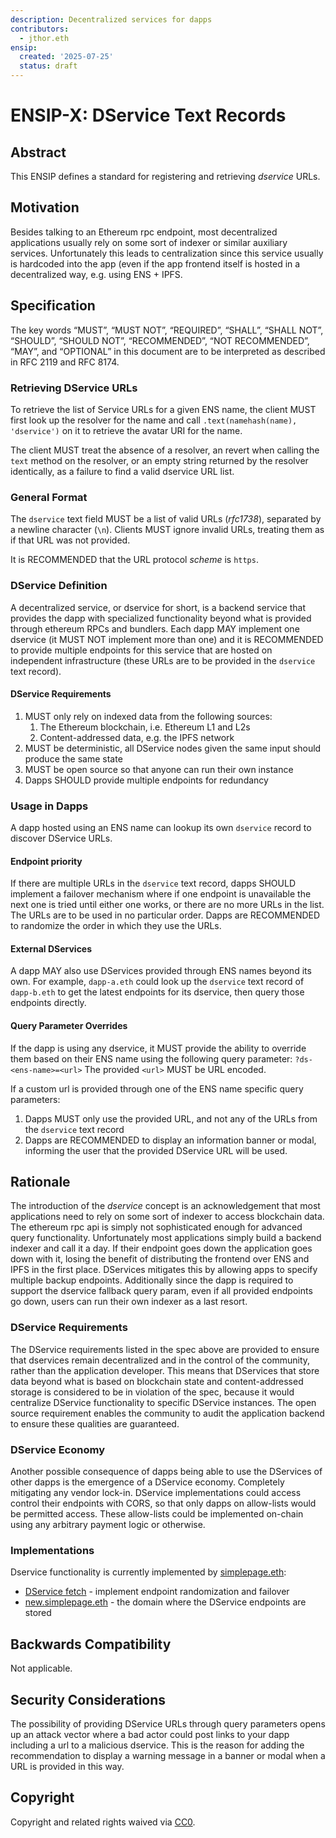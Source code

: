```yaml
---
description: Decentralized services for dapps
contributors:
  - jthor.eth
ensip:
  created: '2025-07-25'
  status: draft
---
```


# ENSIP-X: DService Text Records

## Abstract

This ENSIP defines a standard for registering and retrieving *dservice* URLs.

## Motivation

Besides talking to an Ethereum rpc endpoint, most decentralized applications usually rely on some sort of indexer or similar auxiliary services. Unfortunately this leads to centralization since this service usually is hardcoded into the app (even if the app frontend itself is hosted in a decentralized way, e.g. using ENS + IPFS.

## Specification

The key words “MUST”, “MUST NOT”, “REQUIRED”, “SHALL”, “SHALL NOT”,  “SHOULD”, “SHOULD NOT”, “RECOMMENDED”, “NOT RECOMMENDED”, “MAY”, and  “OPTIONAL” in this document are to be interpreted as described in RFC  2119 and RFC 8174.

### Retrieving DService URLs

To retrieve the list of Service URLs for a given ENS name, the client MUST first look up the resolver for the name and call `.text(namehash(name), 'dservice')` on it to retrieve the avatar URI for the name.

The client MUST treat the absence of a resolver, an revert when calling the `text` method on the resolver, or an empty string returned by the resolver identically, as a failure to find a valid dservice URL list.

### General Format

The `dservice` text field MUST be a list of valid URLs (*rfc1738*), separated by a newline character (`\n`). Clients MUST ignore invalid URLs, treating them as if that URL was not provided.

It is RECOMMENDED that the URL protocol *scheme* is `https`.

### DService Definition

A decentralized service, or dservice for short, is a backend service that  provides the dapp with specialized functionality beyond what is provided through ethereum RPCs and bundlers. Each dapp MAY implement one dservice (it MUST NOT implement more than one) and it is RECOMMENDED to  provide multiple endpoints for this service that are hosted on independent infrastructure (these URLs are to be provided in the `dservice` text record).

#### DService Requirements

1. MUST only rely on indexed data from the following sources:
   1. The Ethereum blockchain, i.e. Ethereum L1 and L2s
   2. Content-addressed data, e.g. the IPFS network
2. MUST be deterministic, all DService nodes given the same input should produce the same state
3. MUST be open source so that anyone can run their own instance
4. Dapps SHOULD provide multiple endpoints for redundancy

### Usage in Dapps

A dapp hosted using an ENS name can lookup its own `dservice` record to discover DService URLs.

#### Endpoint priority

If there are multiple URLs in the `dservice` text record, dapps SHOULD implement a failover mechanism where if one endpoint is unavailable the next one is tried until either one works, or there are no more URLs in the list. The URLs are to be used in no particular order. Dapps are RECOMMENDED to randomize the order in which they use the URLs.

#### External DServices

A dapp MAY also use DServices provided through ENS names beyond its own. For example, `dapp-a.eth` could look up the `dservice` text record of `dapp-b.eth` to get the latest endpoints for its dservice, then query those endpoints directly.

#### Query Parameter Overrides

If the dapp is using any dservice, it MUST provide the ability  to override them based on their ENS name using the following query parameter: `?ds-<ens-name>=<url>` The provided `<url>` MUST be URL encoded.

If a custom url is provided through one of the ENS name specific query parameters:

1. Dapps MUST only use the provided URL, and not any of the URLs from the `dservice` text record
2. Dapps are RECOMMENDED to display an information banner or modal, informing the user that the provided DService URL will be used.

## Rationale

The introduction of the *dservice* concept is an  acknowledgement that most applications need to rely on some sort of  indexer to access blockchain data. The ethereum rpc api is simply not  sophisticated enough for advanced query functionality. Unfortunately most applications simply build a backend indexer and call it a day. If  their endpoint goes down the application goes down with it, losing the  benefit of distributing the frontend over ENS and IPFS in the first  place. DServices mitigates this by allowing apps to specify multiple backup endpoints. Additionally since the dapp is required to support the dservice fallback query param, even if all provided endpoints go down, users can run their own indexer as a last resort.

### DService Requirements

The DService requirements listed in the spec above are provided to ensure that dservices remain decentralized and in the control of the community, rather than the application developer. This means that DServices that store data beyond what is based on blockchain state and content-addressed storage is considered to be in violation of the spec, because it would centralize DService functionality to specific DService instances. The open source requirement enables the community to audit the application backend to ensure these qualities are guaranteed.

### DService Economy

Another possible consequence of dapps being able to use the DServices of other dapps is the emergence of a DService economy. Completely mitigating any vendor lock-in. DService implementations could access control their endpoints with CORS, so that only dapps on allow-lists would be permitted access. These allow-lists could be implemented on-chain using any arbitrary payment logic or otherwise.

### Implementations

Dservice functionality is currently implemented by [simplepage.eth](https://simplepage.eth.link):

- [DService fetch](https://github.com/stigmergic-org/simplepage/blob/main/packages/common/src/dservice.js) - implement endpoint randomization and failover
- [new.simplepage.eth](https://app.ens.domains/new.simplepage.eth?tab=records) - the domain where the DService endpoints are stored

## Backwards Compatibility

Not applicable.

## Security Considerations

The possibility of providing DService URLs through query parameters opens up an attack vector where a bad actor could post links to your dapp including a url to a malicious dservice. This is the reason for adding the recommendation to display a warning message in a banner or modal when a URL is provided in this way.

## Copyright

<!-- Just leave this how it is -->
Copyright and related rights waived via [CC0](https://creativecommons.org/publicdomain/zero/1.0/).
